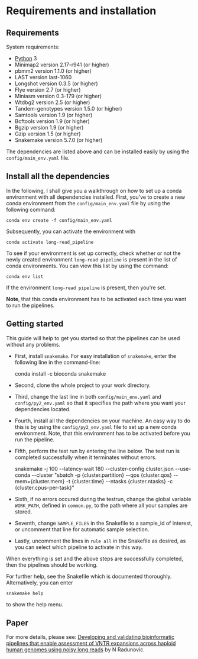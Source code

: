 # Requirements and installation

## Requirements

System requirements:
* [Python](https://www.python.org/) 3
* Minimap2 version 2.17-r941 (or higher)
* pbmm2 version 1.1.0 (or higher)
* LAST version last-1060
* Longshot version 0.3.5 (or higher)
* Flye version 2.7 (or higher)
* Miniasm version 0.3-179 (or higher)
* Wtdbg2 version 2.5 (or higher)
* Tandem-genotypes version 1.5.0 (or higher)
* Samtools version 1.9 (or higher)
* Bcftools version 1.9 (or higher)
* Bgzip version 1.9 (or higher)
* Gzip version 1.5 (or higher)
* Snakemake version 5.7.0 (or higher)

The dependencies are listed above and can be installed easily by using the `config/main_env.yaml` file.

## Install all the dependencies
In the following, I shall give you a walkthrough on how to set up a conda environment with all dependencies installed.
First, you've to create a new conda environment from the `config/main_env.yaml` file by using the following command:

    conda env create -f config/main_env.yaml

Subsequently, you can activate the environment with

    conda activate long-read_pipeline

To see if your environment is set up correctly, check whether or not the newly created environment `long-read pipeline` is present in the list of conda environments. You can view this list by using the command:

    conda env list

If the environment `long-read pipeline` is present, then you're set.

**Note**, that this conda environment has to be activated each time you want to run the pipelines.


## Getting started

This guide will help to get you started so that the pipelines can be used without any problems.

* First, install `snakemake`. For easy installation of `snakemake`, enter the following line in the command-line:

    conda install -c bioconda snakemake

* Second, clone the whole project to your work directory.
* Third, change the last line in both `config/main_env.yaml` and `config/py2_env.yaml` so that it specifies the path where you want your dependencies located.
* Fourth, install all the dependencies on your machine. An easy way to do this is by using the `config/py2_env.yaml` file to set up a new conda environment. Note, that this environment has to be activated before you run the pipeline.
* Fifth, perform the test run by entering the line below. The test run is completed successfully when it terminates without errors.

    snakemake -j 100 --latency-wait 180 --cluster-config cluster.json --use-conda --cluster "sbatch -p {cluster.partition} --qos {cluster.qos} --mem={cluster.mem} -t {cluster.time} --ntasks {cluster.ntasks} -c {cluster.cpus-per-task}"

* Sixth, if no errors occured during the testrun, change the global variable `WORK_PATH`, defined in `common.py`, to the path where all your samples are stored.

* Seventh, change `SAMPLE_FILES` in the Snakefile to a sample_id of interest, or uncomment that line for automatic sample selection.

* Lastly, uncomment the lines in `rule all` in the Snakefile as desired, as you can select which pipeline to activate in this way.

When everything is set and the above steps are successfully completed, then the pipelines should be working.

For further help, see the Snakefile which is documented thoroughly.
Alternatively, you can enter

    snakemake help

to show the help menu.

## Paper

For more details, please see: [Developing and validating bioinformatic pipelines that enable assessment of VNTR expansions across haploid human genomes using noisy long reads](docs/paper.pdf) by N Radunovic.
